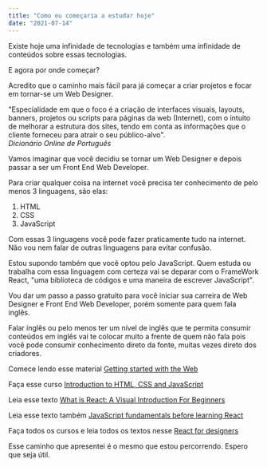 ```yaml
---
title: "Como eu começaria a estudar hoje"
date: "2021-07-14"
---
```


Existe hoje uma infinidade de tecnologias e também uma infinidade de conteúdos sobre essas tecnologias.

E agora por onde começar?

Acredito que o caminho mais fácil para já começar a criar projetos e focar em tornar-se um Web Designer. 

"Especialidade em que o foco é a criação de interfaces visuais, layouts, banners, projetos ou scripts para páginas da web (Internet), com o intuito de melhorar a estrutura dos sites, tendo em conta as informações que o cliente forneceu para atrair o seu público-alvo".</br>
*Dicionário Online de Português*

Vamos imaginar que você decidiu se tornar um Web Designer e depois passar a ser um Front End Web Developer. 

Para criar qualquer coisa na internet você precisa ter conhecimento de pelo menos 3 linguagens, são elas:

1. HTML
2. CSS
3. JavaScript 

Com essas 3 linguagens você pode fazer praticamente tudo na internet.
Não vou nem falar de outras linguagens para evitar confusão. 

Estou supondo também que você optou pelo JavaScript. Quem estuda ou trabalha com essa linguagem com certeza vai se deparar com o FrameWork React, "uma biblioteca de códigos e uma maneira de escrever JavaScript".

Vou dar um passo a passo gratuito para você iniciar sua carreira de Web Designer e Front End Web Developer, porém somente para quem fala inglês. 

Falar inglês ou pelo menos ter um nível de inglês que te permita consumir conteúdos em inglês vai te colocar muito a frente de quem não fala pois você pode consumir conhecimento direto da fonte, muitas vezes direto dos criadores. 

Comece lendo esse material [Getting started with the Web](https://developer.mozilla.org/en-US/docs/Learn/Getting_started_with_the_web)

Faça esse curso [Introduction to HTML, CSS and JavaScript](https://frontendmasters.com/bootcamp)

Leia esse texto [What is React: A Visual Introduction For Beginners](https://learnreact.design/posts/what-is-react)

Leia esse texto também [JavaScript fundamentals before learning React](https://www.robinwieruch.de/javascript-fundamentals-react-requirements#entering-react-after-learning-javascript)

Faça todos os cursos e leia todos os textos nesse [React for designers](https://reactfordesigners.com)

Esse caminho que apresentei é o mesmo que estou percorrendo. Espero que seja útil.

